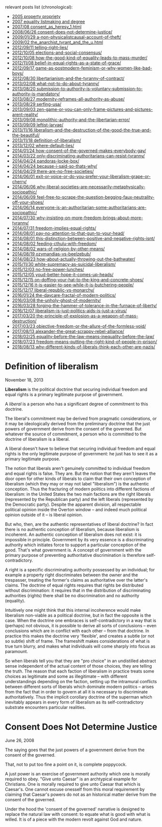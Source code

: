 relevant posts list (chronological):
- [2005  property propriety](https://zippycatholic.wordpress.com/2005/05/26/property-propriety/)
- [2007  equality listmaking and degree](http://www.whatswrongwiththeworld.net/2007/05/equality_listmaking_and_degree.html)
- [2007/08  consent_as_heresy_1.html](http://www.whatswrongwiththeworld.net/2007/08/consent_as_heresy_1.html)
- [2008/06/26  consent-does-not-determine-justice/](https://zippycatholic.wordpress.com/2008/06/26/consent-does-not-determine-justice/)
- [2009/01/29  a-non-physicalistcausal-account-of-theft/](https://zippycatholic.wordpress.com/2009/01/29/a-non-physicalistcausal-account-of-theft/)
- [2009/02  the_anarchist_tyrant_and_the_u.html](http://www.whatswrongwiththeworld.net/2009/02/the_anarchist_tyrant_and_the_u.html)
- [2012/09/11  telling-right-lies/](https://zippycatholic.wordpress.com/2012/09/11/telling-right-lies/)
- [2012/10/05  elections-and-social-consensus/](https://zippycatholic.wordpress.com/2012/10/05/elections-and-social-consensus/)
- [2012/10/08  how-the-good-kind-of-equality-leads-to-mass-murder/](https://zippycatholic.wordpress.com/2012/10/08/how-the-good-kind-of-equality-leads-to-mass-murder/)
- [2012/11/08  belief-in-equal-rights-as-a-state-of-grace/](https://zippycatholic.wordpress.com/2012/11/08/belief-in-equal-rights-as-a-state-of-grace/)
- [2012/09/17  game-as-postmodern-feminism-or-why-women-like-bad-boys/](https://zippycatholic.wordpress.com/2012/09/17/game-as-postmodern-feminism-or-why-women-like-bad-boys/)
- [2012/08/30  libertarianism-and-the-tyranny-of-contract/](https://zippycatholic.wordpress.com/2012/08/30/libertarianism-and-the-tyranny-of-contract/)
- [2013/02/08  what-not-to-do-about-tyranny/](https://zippycatholic.wordpress.com/2013/02/08/what-not-to-do-about-tyranny/)
- [2013/08/20  submission-to-authority-is-voluntary-submission-to-authority-is-mandatory/](https://zippycatholic.wordpress.com/2013/08/20/submission-to-authority-is-voluntary-submission-to-authority-is-mandatory/)
- [2013/08/27  modernity-reframes-all-authority-as-abuse/](https://zippycatholic.wordpress.com/2013/08/27/modernity-reframes-all-authority-as-abuse/)
- [2013/08/29  serfing-usa/](https://zippycatholic.wordpress.com/2013/08/29/serfing-usa/)
- [2013/09/03  zen-game-or-you-can-only-frame-pictures-and-pictures-arent-reality/](https://zippycatholic.wordpress.com/2013/09/03/zen-game-or-you-can-only-frame-pictures-and-pictures-arent-reality/)
- [2013/09/08  monolithic-authority-and-the-libertarian-error/](https://zippycatholic.wordpress.com/2013/09/08/monolithic-authority-and-the-libertarian-error/)
- [2013/09/09  leftist-larvae/](https://zippycatholic.wordpress.com/2013/09/09/leftist-larvae/)
- [2013/11/16  liberalism-and-the-destruction-of-the-good-the-true-and-the-beautiful/](https://zippycatholic.wordpress.com/2013/11/16/liberalism-and-the-destruction-of-the-good-the-true-and-the-beautiful/)
- [2013/11/18  definition-of-liberalism/](https://zippycatholic.wordpress.com/2013/11/18/definition-of-liberalism/)
- [2013/12/02  where-default-lies/](https://zippycatholic.wordpress.com/2013/12/02/where-default-lies/)
- [2014/01/24  how-consent-of-the-governed-makes-everybody-gay/](https://zippycatholic.wordpress.com/2014/01/24/how-consent-of-the-governed-makes-everybody-gay/)
- [2014/03/22  only-discriminating-authoritarians-can-resist-tyranny/](https://zippycatholic.wordpress.com/2014/03/22/only-discriminating-authoritarians-can-resist-tyranny/)
- [2014/04/24  pandoras-locke-box/](https://zippycatholic.wordpress.com/2014/04/24/pandoras-locke-box/)
- [2014/04/24  because-i-said-so-thats-why/](https://zippycatholic.wordpress.com/2014/04/24/because-i-said-so-thats-why/)
- [2014/04/29  there-are-no-free-societies/](https://zippycatholic.wordpress.com/2014/04/29/there-are-no-free-societies/)
- [2014/06/01  exit-or-voice-or-do-you-prefer-your-liberalism-grape-or-cherry/](https://zippycatholic.wordpress.com/2014/06/01/exit-or-voice-or-do-you-prefer-your-liberalism-grape-or-cherry/)
- [2014/06/06  why-liberal-societies-are-necessarily-metaphysically-sociopathic/](https://zippycatholic.wordpress.com/2014/06/06/why-liberal-societies-are-necessarily-metaphysically-sociopathic/)
- [2014/06/09  feel-free-to-scrape-the-question-begging-faux-neutrality-off-your-shoes/](https://zippycatholic.wordpress.com/2014/06/09/feel-free-to-scrape-the-question-begging-faux-neutrality-off-your-shoes/)
- [2014/06/14  everyone-is-an-authoritarian-some-authoritarians-are-sociopathic/](https://zippycatholic.wordpress.com/2014/06/14/everyone-is-an-authoritarian-some-authoritarians-are-sociopathic/)
- [2014/07/30  why-insisting-on-more-freedom-brings-about-more-tyranny/](https://zippycatholic.wordpress.com/2014/07/30/why-insisting-on-more-freedom-brings-about-more-tyranny/)
- [2014/07/31  freedom-implies-equal-rights/](https://zippycatholic.wordpress.com/2014/07/31/freedom-implies-equal-rights/)
- [2014/08/01  pay-no-attention-to-that-gun-to-your-head/](https://zippycatholic.wordpress.com/2014/08/01/pay-no-attention-to-that-gun-to-your-head/)
- [2014/08/01  this-distinction-between-positive-and-negative-rights-isnt/](https://zippycatholic.wordpress.com/2014/08/01/this-distinction-between-positive-and-negative-rights-isnt/)
- [2014/08/02  feeding-cthulu-with-freedom/](https://zippycatholic.wordpress.com/2014/08/02/feeding-cthulu-with-freedom/)
- [2014/08/02  wars-of-religion-by-other-means/](https://zippycatholic.wordpress.com/2014/08/02/wars-of-religion-by-other-means/)
- [2014/08/19  ozymandias-vs-beelzebub/](https://zippycatholic.wordpress.com/2014/08/19/ozymandias-vs-beelzebub/)
- [2014/08/23  how-about-actually-throwing-out-the-bathwater/](https://zippycatholic.wordpress.com/2014/08/23/how-about-actually-throwing-out-the-bathwater/)
- [2015/11/30  white-supremacy-as-suicidal-liberalism/](https://zippycatholic.wordpress.com/2015/11/30/white-supremacy-as-suicidal-liberalism/)
- [2015/12/03  no-free-power-lunches/](https://zippycatholic.wordpress.com/2015/12/03/no-free-power-lunches/)
- [2015/12/05  youd-better-hope-it-comes-up-heads/](https://zippycatholic.wordpress.com/2015/12/05/youd-better-hope-it-comes-up-heads/)
- [2015/12/15  on-doffing-your-hat-to-the-king-and-concrete-shoes/](https://zippycatholic.wordpress.com/2015/12/15/on-doffing-your-hat-to-the-king-and-concrete-shoes/)
- [2015/12/16  it-is-easier-to-see-while-it-is-butchering-people/](https://zippycatholic.wordpress.com/2015/12/16/it-is-easier-to-see-while-it-is-butchering-people/)
- [2015/12/17  liberal-republic-vs-monarchy/](https://zippycatholic.wordpress.com/2015/12/17/liberal-republic-vs-monarchy/)
- [2016/01/24  the-daycare-fractal-of-modern-politics/](https://zippycatholic.wordpress.com/2016/01/24/the-daycare-fractal-of-modern-politics/)
- [2016/03/08  the-unholy-ghost-of-modernity/](https://zippycatholic.wordpress.com/2016/03/08/the-unholy-ghost-of-modernity/)
- [2016/03/28  forging-the-hammer-of-tolerance-in-the-furnace-of-liberty/](https://zippycatholic.wordpress.com/2016/03/28/forging-the-hammer-of-tolerance-in-the-furnace-of-liberty/)
- [2016/12/07  liberalism-is-just-politics-aids-is-just-a-virus/](https://zippycatholic.wordpress.com/2016/12/07/liberalism-is-just-politics-aids-is-just-a-virus/)
- [2017/03/20  the-principle-of-explosion-as-a-weapon-of-mass-destruction/](https://zippycatholic.wordpress.com/2017/03/20/the-principle-of-explosion-as-a-weapon-of-mass-destruction/)
- [2017/03/23  objective-freedom-or-the-allure-of-the-formless-void/](https://zippycatholic.wordpress.com/2017/03/23/objective-freedom-or-the-allure-of-the-formless-void/)
- [2017/08/13  alexander-the-great-scrappy-rebel-alliance/](https://zippycatholic.wordpress.com/2017/08/13/alexander-the-great-scrappy-rebel-alliance/)
- [2018/02/25  equality-before-the-law-means-inequality-before-the-law/](https://zippycatholic.wordpress.com/2018/02/25/equality-before-the-law-means-inequality-before-the-law/)
- [2018/07/23  freedom-means-putting-the-right-kind-of-people-in-prison/](https://zippycatholic.wordpress.com/2018/07/23/freedom-means-putting-the-right-kind-of-people-in-prison/)
- [2018/08/13  why-different-kinds-of-liberals-think-each-other-are-nazis/](https://zippycatholic.wordpress.com/2018/08/13/why-different-kinds-of-liberals-think-each-other-are-nazis/)


# Definition of liberalism

November 18, 2013

**Liberalism** is the political doctrine that securing individual freedom and equal rights is a primary legitimate purpose of government.

A *liberal* is a person who has a significant degree of commitment to this doctrine.

The liberal's commitment may be derived from pragmatic considerations, or it may be ideologically derived from the preliminary doctrine that the just powers of government derive from the consent of the governed.  But whatever the source of commitment, a person who is committed to the doctrine of liberalism is a liberal.

A liberal doesn't have to believe that securing individual freedom and equal rights is the only legitimate purpose of government: he just has to see it as a primary legitimate purpose.

The notion that liberals aren't genuinely committed to individual freedom and equal rights is false.  They are.  But the notion that they aren't leaves the door open for other kinds of liberals to claim that their own conception of liberalism (which they may or may not label "liberalism") is the authentic conception.  Thus the fracturing of modern politics into different factions of liberalism: in the United States the two main factions are the right liberals (represented by the Republican party) and the left liberals (represented by the Democratic party).  Despite the apparent division, all respectable political opinion inside the Overton window – and indeed much political opinion outside of it – is liberal opinion.

But who, then, are the authentic representatives of liberal doctrine?  In fact there is no authentic conception of liberalism, because liberalism is incoherent.  An authentic conception of liberalism does not exist: it is impossible in principle.  Government by its very essence is a discriminating authority which initiates force to support a particular conception of the good.  That's what government is.  A concept of government with the primary purpose of preventing authoritative discrimination is therefore self-contradictory.

A right is a specific discriminating authority possessed by an individual; for example a property right discriminates between the owner and the trespasser, treating the former's claims as authoritative over the latter's claims.  The doctrine of equal rights requires that rights be distributed without discrimination: it requires that in the distribution of discriminating authorities (rights) there shall be no discrimination and no authority (equality).

Intuitively one might think that this internal incoherence would make liberalism non-viable as a political doctrine, but in fact the opposite is the case.  When the doctrine one embraces is self-contradictory in a way that is (perhaps) not obvious, it is possible to derive all sorts of conclusions – even conclusions which are in conflict with each other – from that doctrine.  In practice this makes the doctrine very 'flexible', and creates a subtle (or not so subtle) shift of frame.  The frameshift makes considerations of what is true turn blurry, and makes what individuals will come sharply into focus as paramount.

So when liberals tell you that they are "pro choice" in an undistilled abstract sense independent of the actual content of those choices, they are telling the truth.  The reason that each faction of liberalism in practice treats some choices as legitimate and some as illegitimate – with different understandings depending on the faction, setting up the intramural conflicts between different sorts of liberals which dominate modern politics – arises from the fact that in order to govern at all it is necessary to discriminate authoritatively.   Thus the implicit corollary doctrine of the superman which inevitably appears in every form of liberalism as its self-contradictory substrate encounters particular realities.


# Consent Does Not Determine Justice

June 26, 2008

The saying goes that the just powers of a government derive from the consent of the governed.

That, not to put too fine a point on it, is complete poppycock.

A just power is an exercise of government authority which one is morally required to obey. "Give unto Caesar" is an archtypical example for Christians. One is morally required to give unto Caesar that which is Caesar's. One cannot excuse onesself from this moral requirement by claiming that Caesar's powers do not as an historical matter derive from the consent of the governed.

Under the hood the 'consent of the governed' narrative is designed to replace the natural law with consent: to equate what is good with what is willed. It is of a piece with the modern revolt against God and nature.
